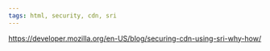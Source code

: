```yaml
---
tags: html, security, cdn, sri
---
```

https://developer.mozilla.org/en-US/blog/securing-cdn-using-sri-why-how/